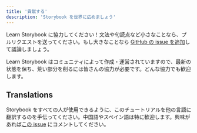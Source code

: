 ```yaml
---
title: '貢献する'
description: 'Storybook を世界に広めましょう'
---
```


Learn Storybook に協力してください！文法や句読点など小さなことなら、プルリクエストを送ってください。もし大きなことなら [GitHub の issue を追加](https://github.com/chromaui/learnstorybook.com/issues)して議論しましょう。

Learn Storybook はコミュニティによって作成・運営されていますので、最新の状態を保ち、荒い部分を削るには皆さんの協力が必要です。どんな協力でも歓迎します。

## Translations

Storybook をすべての人が使用できるように、このチュートリアルを他の言語に翻訳するのを手伝ってください。中国語やスペイン語は特に歓迎します。興味があれば[この issue](https://github.com/chromaui/learnstorybook.com/issues/3) にコメントしてください。
